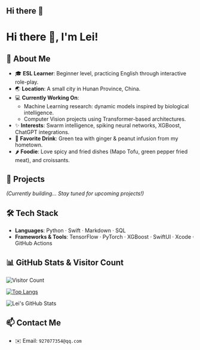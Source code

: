 ## Hi there 👋
<!-- README.md for your GitHub Profile -->

# Hi there 👋, I'm Lei!

## 🌱 About Me

- 🎓 **ESL Learner**: Beginner level, practicing English through interactive role-play.
- 🌏 **Location**: A small city in Hunan Province, China.
- 💻 **Currently Working On**:
  - Machine Learning research: dynamic models inspired by biological intelligence.
  - Computer Vision projects using Transformer-based architectures.
- ✨ **Interests**: Swarm intelligence, spiking neural networks, XGBoost, ChatGPT integrations.
- 🍵 **Favorite Drink**: Green tea with ginger & peanut infusion from my hometown.
- 🌶️ **Foodie**: Love spicy and fried dishes (Mapo Tofu, green pepper fried meat), and croissants.

## 📂 Projects
*(Currently building... Stay tuned for upcoming projects!)*


## 🛠️ Tech Stack

- **Languages**: Python · Swift · Markdown · SQL
- **Frameworks & Tools**: TensorFlow · PyTorch · XGBoost · SwiftUI · Xcode · GitHub Actions

## 📊 GitHub Stats & Visitor Count

![Visitor Count](https://profile-counter.glitch.me/lei-02/count.svg)

[![Top Langs](https://github-readme-stats.vercel.app/api/top-langs/?username=lei-02&layout=compact)](https://github.com/anuraghazra/github-readme-stats)

![Lei's GitHub Stats](https://github-readme-stats.vercel.app/api?username=lei-02&show_icons=true&theme=tokyonight)

## 📫 Contact Me

- ✉️ Email: `927077354@qq.com`

